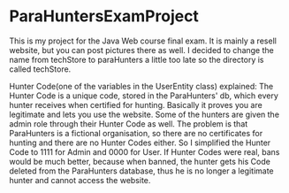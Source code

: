 # ParaHuntersExamProject
This is my project for the Java Web course final exam. It is mainly a resell website, but you can post pictures there as well. I decided to change the name from techStore to paraHunters a little too late so the directory is called techStore.

Hunter Code(one of the variables in the UserEntity class) explained: 
	The Hunter Code is a unique code, stored in the ParaHunters' db, which every hunter receives when certified for hunting. Basically it proves you are legitimate and lets you use the website. Some of the hunters are given the admin role through their Hunter Code as well. The problem is that ParaHunters is a fictional organisation, so there are no certificates for hunting and there are no Hunter Codes either. So I simplified the Hunter Code to 1111 for Admin and 0000 for User. If Hunter Codes were real, bans would be much better, because when banned, the hunter gets his Code deleted from the ParaHunters database, thus he is no longer a legitimate hunter and cannot access the website.
